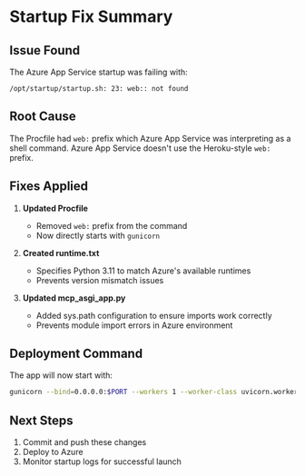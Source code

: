 # Startup Fix Summary

## Issue Found
The Azure App Service startup was failing with:
```
/opt/startup/startup.sh: 23: web:: not found
```

## Root Cause
The Procfile had `web:` prefix which Azure App Service was interpreting as a shell command. Azure App Service doesn't use the Heroku-style `web:` prefix.

## Fixes Applied

1. **Updated Procfile**
   - Removed `web:` prefix from the command
   - Now directly starts with `gunicorn`

2. **Created runtime.txt**
   - Specifies Python 3.11 to match Azure's available runtimes
   - Prevents version mismatch issues

3. **Updated mcp_asgi_app.py**
   - Added sys.path configuration to ensure imports work correctly
   - Prevents module import errors in Azure environment

## Deployment Command
The app will now start with:
```bash
gunicorn --bind=0.0.0.0:$PORT --workers 1 --worker-class uvicorn.workers.UvicornWorker --timeout 600 --access-logfile - --error-logfile - --log-level info mcp_asgi_app:application
```

## Next Steps
1. Commit and push these changes
2. Deploy to Azure
3. Monitor startup logs for successful launch